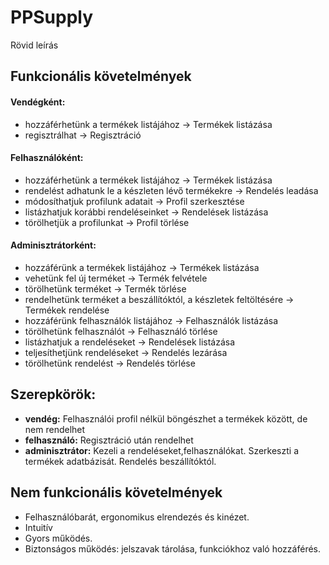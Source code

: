 # PPSupply

Rövid leírás

## Funkcionális követelmények

#### Vendégként:
- hozzáférhetünk a termékek listájához → Termékek listázása
- regisztrálhat → Regisztráció

#### Felhasználóként:
- hozzáférhetünk a termékek listájához → Termékek listázása
- rendelést adhatunk le a készleten lévő termékekre → Rendelés leadása
- módosíthatjuk profilunk adatait → Profil szerkesztése
- listázhatjuk korábbi rendeléseinket → Rendelések listázása
- törölhetjük a profilunkat → Profil törlése

#### Adminisztrátorként:
- hozzáférünk a termékek listájához → Termékek listázása
- vehetünk fel új terméket → Termék felvétele
- törölhetünk terméket → Termék törlése
- rendelhetünk terméket a beszállítóktól, a készletek feltöltésére →  Termékek rendelése
- hozzáférünk felhasználók listájához → Felhasználók listázása
- törölhetünk felhasználót → Felhasználó törlése
- listázhatjuk a rendeléseket → Rendelések listázása
- teljesíthetjünk rendeléseket → Rendelés lezárása
- törölhetünk rendelést → Rendelés törlése

## Szerepkörök:
- **vendég:** Felhasználói profil nélkül böngészhet a termékek között, de nem rendelhet
- **felhasználó:** Regisztráció után rendelhet
- **adminisztrátor:** Kezeli a rendeléseket,felhasználókat. Szerkeszti a termékek adatbázisát. Rendelés beszállítóktól.

## Nem funkcionális követelmények
- Felhasználóbarát, ergonomikus elrendezés és kinézet.
- Intuitív
- Gyors működés.
- Biztonságos működés: jelszavak tárolása, funkciókhoz való hozzáférés.
